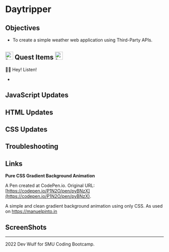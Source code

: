 # Daytripper

## **Objectives**

* To create a simple weather web application using Third-Party APIs. 

## <img src="https://64.media.tumblr.com/tumblr_mdghlnkX3f1qdtfd6o1_400.gif" alt="hyrule-crest" width="25"/> **Quest Items** <img src="https://64.media.tumblr.com/tumblr_mdghlnkX3f1qdtfd6o1_400.gif" alt="hyrule-crest" width="25"/>

🧚🏻 Hey! Listen!

*  

## **JavaScript Updates**



## **HTML Updates**



## **CSS Updates**



## **Troubleshooting**


<!-- ## **Contributers**
  
<img src="./images/four-swords.png" alt="zelda-four-swords" width="200" />

**INTRODUCING MULTIPLAYERS!! :D**

   * Eugene Ahn
   * Kelly Jefferies
   * Daniel Norred -->

## **Links**

**Pure CSS Gradient Background Animation**

A Pen created at CodePen.io. Original URL: [https://codepen.io/P1N2O/pen/pyBNzX](https://codepen.io/P1N2O/pen/pyBNzX).

A simple and clean gradient background animation using only CSS.
As used on https://manuelpinto.in


## **ScreenShots**



------------------------------------------------------------------------------
2022 Dev Wulf for SMU Coding Bootcamp.
